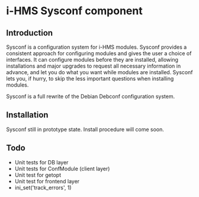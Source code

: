 i-HMS Sysconf component
======================

Introduction
------------
Sysconf is a configuration system for i-HMS modules. Sysconf provides a consistent approach for configuring modules and
gives the user a choice of interfaces. It can configure modules before they are installed, allowing installations and
major upgrades to request all necessary information in advance, and let you do what you want while modules are installed.
Sysconf lets you, if hurry, to skip the less important questions when installing modules.

Sysconf is a full rewrite of the Debian Debconf configuration system.

Installation
------------

Sysconf still in prototype state. Install procedure will come soon.

Todo
----
 - Unit tests for DB layer
 - Unit tests for ConfModule (client layer)
 - Unit test for getopt
 - Unit test for frontend layer
 - ini_set('track_errors', 1)